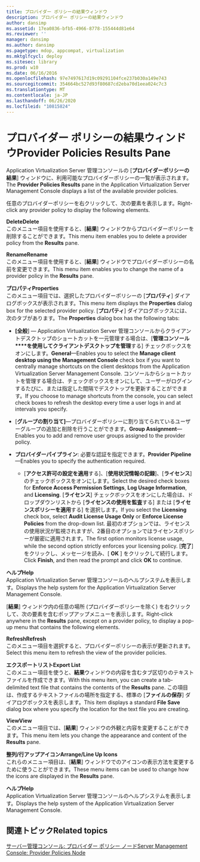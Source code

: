 ```yaml
---
title: プロバイダー ポリシーの結果ウィンドウ
description: プロバイダー ポリシーの結果ウィンドウ
author: dansimp
ms.assetid: 17ea0836-bfb5-4966-8778-155444d81e64
ms.reviewer: ''
manager: dansimp
ms.author: dansimp
ms.pagetype: mdop, appcompat, virtualization
ms.mktglfcycl: deploy
ms.sitesec: library
ms.prod: w10
ms.date: 06/16/2016
ms.openlocfilehash: 97e7497617d19c09291104fce237b030a149e743
ms.sourcegitcommit: 354664bc527d93f80687cd2eba70d1eea024c7c3
ms.translationtype: MT
ms.contentlocale: ja-JP
ms.lasthandoff: 06/26/2020
ms.locfileid: "10815824"
---
```

# <span data-ttu-id="45f21-103">プロバイダー ポリシーの結果ウィンドウ</span><span class="sxs-lookup"><span data-stu-id="45f21-103">Provider Policies Results Pane</span></span>


<span data-ttu-id="45f21-104">Application Virtualization Server 管理コンソールの [**プロバイダーポリシーの結果**] ウィンドウに、利用可能なプロバイダーポリシーの一覧が表示されます。</span><span class="sxs-lookup"><span data-stu-id="45f21-104">The **Provider Policies Results** pane in the Application Virtualization Server Management Console displays a list of the available provider policies.</span></span>

<span data-ttu-id="45f21-105">任意のプロバイダーポリシーを右クリックして、次の要素を表示します。</span><span class="sxs-lookup"><span data-stu-id="45f21-105">Right-click any provider policy to display the following elements.</span></span>

<a href="" id="delete"></a>**<span data-ttu-id="45f21-106">Delete</span><span class="sxs-lookup"><span data-stu-id="45f21-106">Delete</span></span>**  
<span data-ttu-id="45f21-107">このメニュー項目を使用すると、[**結果**] ウィンドウからプロバイダーポリシーを削除することができます。</span><span class="sxs-lookup"><span data-stu-id="45f21-107">This menu item enables you to delete a provider policy from the **Results** pane.</span></span>

<a href="" id="rename"></a>**<span data-ttu-id="45f21-108">Rename</span><span class="sxs-lookup"><span data-stu-id="45f21-108">Rename</span></span>**  
<span data-ttu-id="45f21-109">このメニュー項目を使用すると、[**結果**] ウィンドウでプロバイダーポリシーの名前を変更できます。</span><span class="sxs-lookup"><span data-stu-id="45f21-109">This menu item enables you to change the name of a provider policy in the **Results** pane.</span></span>

<a href="" id="properties"></a>**<span data-ttu-id="45f21-110">プロパティ</span><span class="sxs-lookup"><span data-stu-id="45f21-110">Properties</span></span>**  
<span data-ttu-id="45f21-111">このメニュー項目では、選択したプロバイダーポリシーの [**プロパティ**] ダイアログボックスが表示されます。</span><span class="sxs-lookup"><span data-stu-id="45f21-111">This menu item displays the **Properties** dialog box for the selected provider policy.</span></span> <span data-ttu-id="45f21-112">[**プロパティ**] ダイアログボックスには、次のタブがあります。</span><span class="sxs-lookup"><span data-stu-id="45f21-112">The **Properties** dialog box has the following tabs:</span></span>

-   <span data-ttu-id="45f21-113">**[全般**] — Application Virtualization Server 管理コンソールからクライアントデスクトップのショートカットを一元管理する場合は、[**管理コンソール\*\*\*\*を使用してクライアントデスクトップを管理**する] チェックボックスをオンにします。</span><span class="sxs-lookup"><span data-stu-id="45f21-113">**General**—Enables you to select the **Manage client desktop using the** **Management Console** check box if you want to centrally manage shortcuts on the client desktops from the Application Virtualization Server Management Console.</span></span> <span data-ttu-id="45f21-114">コンソールからショートカットを管理する場合は、チェックボックスをオンにして、ユーザーがログインするたびに、または指定した間隔でデスクトップを更新することができます。</span><span class="sxs-lookup"><span data-stu-id="45f21-114">If you choose to manage shortcuts from the console, you can select check boxes to refresh the desktop every time a user logs in and at intervals you specify.</span></span>

-   <span data-ttu-id="45f21-115">[**グループの割り当て]**—プロバイダーポリシーに割り当てられているユーザーグループの追加と削除を行うことができます。</span><span class="sxs-lookup"><span data-stu-id="45f21-115">**Group Assignment**—Enables you to add and remove user groups assigned to the provider policy.</span></span>

-   <span data-ttu-id="45f21-116">**プロバイダーパイプライン**: 必要な認証を指定できます。</span><span class="sxs-lookup"><span data-stu-id="45f21-116">**Provider Pipeline**—Enables you to specify the authentication required.</span></span>

    -   <span data-ttu-id="45f21-117">[**アクセス許可の設定を適用**する]、[**使用状況情報の記録**]、[**ライセンス**] のチェックボックスをオンにします。</span><span class="sxs-lookup"><span data-stu-id="45f21-117">Select the desired check boxes for **Enforce Access Permission Settings**, **Log Usage Information**, and **Licensing**.</span></span> <span data-ttu-id="45f21-118">[**ライセンス**] チェックボックスをオンにした場合は、ドロップダウンリストから [**ライセンスの使用を監査**する] または [**ライセンスポリシーを適用**する] を選択します。</span><span class="sxs-lookup"><span data-stu-id="45f21-118">If you select the **Licensing** check box, select **Audit License Usage Only** or **Enforce License Policies** from the drop-down list.</span></span> <span data-ttu-id="45f21-119">最初のオプションでは、ライセンスの使用状況が監視されますが、2番目のオプションではライセンスポリシーが厳密に適用されます。</span><span class="sxs-lookup"><span data-stu-id="45f21-119">The first option monitors license usage, while the second option strictly enforces your licensing policy.</span></span> <span data-ttu-id="45f21-120">[**完了**] をクリックし、メッセージを読み、[ **OK** ] をクリックして続行します。</span><span class="sxs-lookup"><span data-stu-id="45f21-120">Click **Finish**, and then read the prompt and click **OK** to continue.</span></span>

<a href="" id="help"></a>**<span data-ttu-id="45f21-121">ヘルプ</span><span class="sxs-lookup"><span data-stu-id="45f21-121">Help</span></span>**  
<span data-ttu-id="45f21-122">Application Virtualization Server 管理コンソールのヘルプシステムを表示します。</span><span class="sxs-lookup"><span data-stu-id="45f21-122">Displays the help system for the Application Virtualization Server Management Console.</span></span>

<span data-ttu-id="45f21-123">[**結果**] ウィンドウ内の任意の場所 (プロバイダーポリシーを除く) を右クリックして、次の要素を含むポップアップメニューを表示します。</span><span class="sxs-lookup"><span data-stu-id="45f21-123">Right-click anywhere in the **Results** pane, except on a provider policy, to display a pop-up menu that contains the following elements.</span></span>

<a href="" id="refresh"></a>**<span data-ttu-id="45f21-124">Refresh</span><span class="sxs-lookup"><span data-stu-id="45f21-124">Refresh</span></span>**  
<span data-ttu-id="45f21-125">このメニュー項目を選択すると、プロバイダーポリシーの表示が更新されます。</span><span class="sxs-lookup"><span data-stu-id="45f21-125">Select this menu item to refresh the view of the provider policies.</span></span>

<a href="" id="export-list"></a>**<span data-ttu-id="45f21-126">エクスポートリスト</span><span class="sxs-lookup"><span data-stu-id="45f21-126">Export List</span></span>**  
<span data-ttu-id="45f21-127">このメニュー項目を使うと、**結果**ウィンドウの内容を含むタブ区切りのテキストファイルを作成できます。</span><span class="sxs-lookup"><span data-stu-id="45f21-127">With this menu item, you can create a tab-delimited text file that contains the contents of the **Results** pane.</span></span> <span data-ttu-id="45f21-128">この項目は、作成するテキストファイルの場所を指定する、標準の [**ファイルの保存**] ダイアログボックスを表示します。</span><span class="sxs-lookup"><span data-stu-id="45f21-128">This item displays a standard **File Save** dialog box where you specify the location for the text file you are creating.</span></span>

<a href="" id="view"></a>**<span data-ttu-id="45f21-129">View</span><span class="sxs-lookup"><span data-stu-id="45f21-129">View</span></span>**  
<span data-ttu-id="45f21-130">このメニュー項目では、[**結果**] ウィンドウの外観と内容を変更することができます。</span><span class="sxs-lookup"><span data-stu-id="45f21-130">This menu item lets you change the appearance and content of the **Results** pane.</span></span>

<a href="" id="arrange-line-up-icons"></a>**<span data-ttu-id="45f21-131">整列/行アップアイコン</span><span class="sxs-lookup"><span data-stu-id="45f21-131">Arrange/Line Up Icons</span></span>**  
<span data-ttu-id="45f21-132">これらのメニュー項目は、[**結果**] ウィンドウでのアイコンの表示方法を変更するために使うことができます。</span><span class="sxs-lookup"><span data-stu-id="45f21-132">These menu items can be used to change how the icons are displayed in the **Results** pane.</span></span>

<a href="" id="help"></a>**<span data-ttu-id="45f21-133">ヘルプ</span><span class="sxs-lookup"><span data-stu-id="45f21-133">Help</span></span>**  
<span data-ttu-id="45f21-134">Application Virtualization Server 管理コンソールのヘルプシステムを表示します。</span><span class="sxs-lookup"><span data-stu-id="45f21-134">Displays the help system of the Application Virtualization Server Management Console.</span></span>

## <span data-ttu-id="45f21-135">関連トピック</span><span class="sxs-lookup"><span data-stu-id="45f21-135">Related topics</span></span>


[<span data-ttu-id="45f21-136">サーバー管理コンソール: プロバイダー ポリシー ノード</span><span class="sxs-lookup"><span data-stu-id="45f21-136">Server Management Console: Provider Policies Node</span></span>](server-management-console-provider-policies-node.md)

 

 





